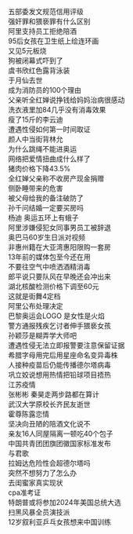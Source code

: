 五部委发文规范信用评级  
强奸罪和猥亵罪有什么区别  
阿里支持员工拒绝陪酒  
95后女孩在卫生纸上绘连环画  
又见5元板烧  
狗被闭幕式吓到了  
虞书欣红色露背泳装  
于月仙去世  
成为消防员的100个理由  
父亲听全红婵说挣钱给妈妈治病很感动  
洗衣液里加84几乎没有消毒效果  
瘦了15斤的李云迪  
遭遇性侵如何第一时间取证  
颜人中当街背林允  
为什么跳绳不能进奥运  
网络把爱情扭曲成什么样了  
猪肉价格下降43.5%  
全红婵父亲称不收房产现金捐赠  
侧卧睡带来的危害  
被父母给我的备注破防了  
孙千问结婚一定要买房吗  
杨迪 奥运五环上有蛾子  
阿里涉嫌侵犯女同事男员工被辞退  
奥巴马60岁生日派对视频  
非惠州籍在大亚湾惠阳限购一套房  
13年前的媒体包至今还在用  
不要往空气中喷洒酒精消毒  
郎平说只要队风在早晚还会冲出来  
湖北核酸检测价格下调至60元  
这就是街舞4定档  
阿里公布处理决定  
巴黎奥运会LOGO 是女性是火焰  
警方通报残疾乞讨者伸手猥亵女孩  
孙颖莎是糊弄学大师吧  
遭遇性侵无法立即报警要注意保留证据  
希腊字母用完后用星座命名变异毒株  
人接种疫苗后仍能传播德尔塔病毒  
巩立姣说想用热情把铅球项目捂热  
江苏疫情  
张彬彬 秦昊走两步路都在算计  
武汉大学原校长齐民友逝世  
霍尊陈露恋情  
坚决向丑陋的陪酒文化说不  
亲友16人同屋隔离一顿吃40个包子  
中国共青团团旗团徽国家标准发布  
与君歌  
拉姆达危险性会超德尔塔吗  
突然不想努力了怎么办  
去闺蜜家真实现状  
cpa准考证  
特朗普或将参加2024年美国总统大选  
扫黑风暴全员演技派  
12岁叙利亚乒乓女孩想来中国训练  

